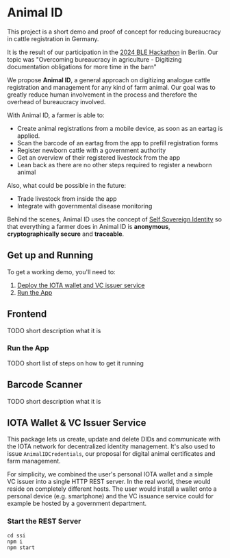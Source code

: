 # Animal ID

This project is a short demo and proof of concept for reducing bureaucracy in cattle registration in Germany.

It is the result of our participation in the [2024 BLE Hackathon](https://www.ble.de/DE/Projektfoerderung/Foerderungen-Auftraege/Digitalisierung/Veranstaltungen/EF-Konferenz_2024/Hackathon.html) in Berlin.
Our topic was "Overcoming bureaucracy in agriculture - Digitizing documentation obligations for more time in the barn"

We propose **Animal ID**, a general approach on digitizing analogue cattle registration and management for any kind of farm animal.
Our goal was to greatly reduce human involvement in the process and therefore the overhead of bureaucracy involved.

With Animal ID, a farmer is able to:

- Create animal registrations from a mobile device, as soon as an eartag is applied.
- Scan the barcode of an eartag from the app to prefill registration forms
- Register newborn cattle with a government authority
- Get an overview of their registered livestock from the app
- Lean back as there are no other steps required to register a newborn animal

Also, what could be possible in the future:

- Trade livestock from inside the app
- Integrate with governmental disease monitoring

Behind the scenes, Animal ID uses the concept of [Self Sovereign Identity](https://en.wikipedia.org/wiki/Self-sovereign_identity) so that everything a farmer does in Animal ID is **anonymous**, **cryptographically secure** and **traceable**.

## Get up and Running

To get a working demo, you'll need to:

1. [Deploy the IOTA wallet and VC issuer service](#start-the-rest-server)
2. [Run the App](#run-the-app)

## Frontend

TODO short description what it is

### Run the App

TODO short list of steps on how to get it running

## Barcode Scanner

TODO short description what it is

## IOTA Wallet & VC Issuer Service

This package lets us create, update and delete DIDs and communicate with the IOTA network for decentralized identity management.
It's also used to issue `AnimalIDCredentials`, our proposal for digital animal certificates and farm management.

For simplicity, we combined the user's personal IOTA wallet and a simple VC issuer into a single HTTP REST server.
In the real world, these would reside on completely different hosts. The user would install a wallet onto a personal device (e.g. smartphone) and the VC issuance service could for example be hosted by a government department.

### Start the REST Server

```shell
cd ssi
npm i
npm start
```
